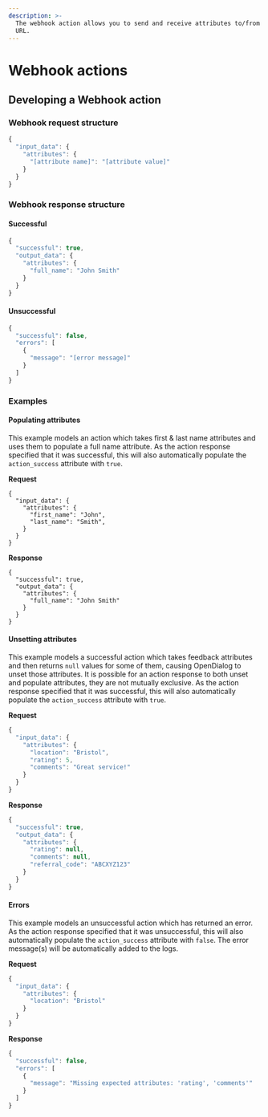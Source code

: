 ```yaml
---
description: >-
  The webhook action allows you to send and receive attributes to/from a webhook
  URL.
---
```


# Webhook actions

## Developing a Webhook action

### Webhook request structure

```javascript
{
  "input_data": {
    "attributes": {
      "[attribute name]": "[attribute value]"
    }
  }
}
```

### Webhook response structure

#### Successful

```javascript
{
  "successful": true,
  "output_data": {
    "attributes": {
      "full_name": "John Smith"
    }
  }
}
```

#### Unsuccessful

```javascript
{
  "successful": false,
  "errors": [
    {
      "message": "[error message]"
    }
  ]
}
```

### Examples

#### Populating attributes

This example models an action which takes first & last name attributes and uses them to populate a full name attribute. As the action response specified that it was successful, this will also automatically populate the `action_success` attribute with `true`.

**Request**

```
{
  "input_data": {
    "attributes": {
      "first_name": "John",
      "last_name": "Smith",
    }
  }
}
```

**Response**

```
{
  "successful": true,
  "output_data": {
    "attributes": {
      "full_name": "John Smith"
    }
  }
}
```

#### Unsetting attributes

This example models a successful action which takes feedback attributes and then returns `null` values for some of them, causing OpenDialog to unset those attributes. It is possible for an action response to both unset and populate attributes, they are not mutually exclusive. As the action response specified that it was successful, this will also automatically populate the `action_success` attribute with `true`.

**Request**

```javascript
{
  "input_data": {
    "attributes": {
      "location": "Bristol",
      "rating": 5,
      "comments": "Great service!"
    }
  }
}
```

**Response**

```javascript
{
  "successful": true,
  "output_data": {
    "attributes": {
      "rating": null,
      "comments": null,
      "referral_code": "ABCXYZ123"
    }
  }
}
```

#### Errors

This example models an unsuccessful action which has returned an error. As the action response specified that it was unsuccessful, this will also automatically populate the `action_success` attribute with `false`. The error message(s) will be automatically added to the logs.

**Request**

```javascript
{
  "input_data": {
    "attributes": {
      "location": "Bristol"
    }
  }
}
```

**Response**

```javascript
{
  "successful": false,
  "errors": [
    {
      "message": "Missing expected attributes: 'rating', 'comments'"
    }
  ]
}
```
